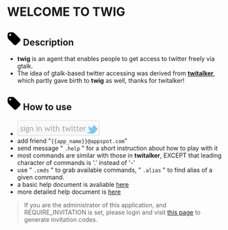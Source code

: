 # WELCOME TO TWIG

## ![](/image/tag.png) Description
* **twig** is an agent that enables people to get access to twitter freely via gtalk.
* The idea of gtalk-based twitter accessing was derived from **[twitalker](http://code.google.com/p/twitalker/)**, 
which partly gave birth to **twig** as well, thanks for twitalker!

## ![](/image/tag.png) How to use
* [![](image/sign.png)](/oauth/sign)
* add friend "`{{app_name}}@appspot.com`"
* send message " `.help` " for a short instruction about how to play with it
* most commands are similar with those in **twitalker**, EXCEPT that leading character of commands is '.' instead of '-'
* use " `.cmds` " to grab available commands, " `.alias` " to find alias of a given command.
* a basic help document is avaliable [here](/help/basic)
* more detailed help document is [here](/help/commandhelp)

> If you are the administrator of this application, 
> and REQUIRE_INVITATION is set, 
> please login and visit [this page](/invite/management) to generate invitation codes.


